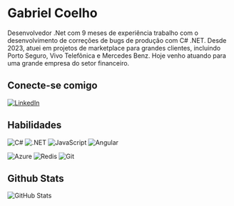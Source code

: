 # Gabriel Coelho
Desenvolvedor .Net com 9 meses de experiência trabalho com o desenvolvimento de correções de bugs de produção com C# .NET. Desde 2023, atuei em projetos de marketplace para grandes clientes, incluindo Porto Seguro, Vivo Telefônica e Mercedes Benz. Hoje venho atuando para uma grande empresa do setor financeiro.
 
 
## Conecte-se comigo
 
[![LinkedIn](https://img.shields.io/badge/LinkedIn-0077B5?style=for-the-badge&logo=linkedin&logoColor=white)](https://www.linkedin.com/in/gabriel-rodrigues-prado-coelho-96a6b1206/)
 
## Habilidades
 
![C#](https://img.shields.io/badge/C%23-purple?style=for-the-badge&logo=c-sharp&logoColor=white)
 ![.NET](https://img.shields.io/badge/.NET-5C2D91?style=for-the-badge&logo=.net&logoColor=white)
![JavaScript](https://img.shields.io/badge/JavaScript-F7DF1E?style=for-the-badge&logo=javascript&logoColor=black)
![Angular](https://img.shields.io/badge/Angular-DD0031?style=for-the-badge&logo=angular&logoColor=white)
 
![Azure](https://img.shields.io/badge/Azure-blue?style=for-the-badge&logo=microsoft%20azure&logoColor=blue&labelColor=FFFFFF&link=https%3A%2F%2Fimages.app.goo.gl%2FK7PN1jYJd57x4q7A8)
![Redis](https://img.shields.io/badge/redis-%23DD0031.svg?style=for-the-badge&logo=redis&logoColor=white)
![Git](https://img.shields.io/badge/GIT-E44C30?style=for-the-badge&logo=git&logoColor=white)
 
## Github Stats
 
![GitHub Stats](https://github-readme-stats.vercel.app/api?username=gabrielcoelhodev&theme=transparent&bg_color=000&border_color=0&show_icons=true&icon_color=blueDC&title_color=blue&text_color=FFF)
 
